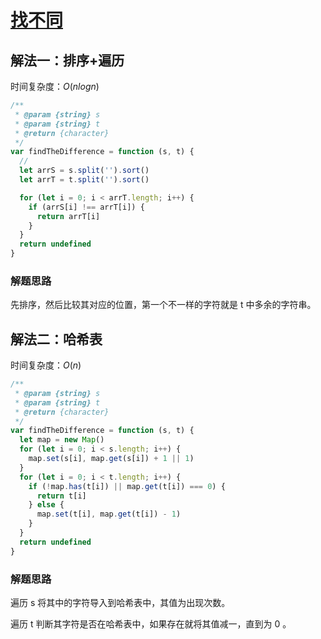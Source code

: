 # [找不同](https://leetcode-cn.com/problems/find-the-difference/description/)

## 解法一：排序+遍历

时间复杂度：$O(nlogn)$

```javascript
/**
 * @param {string} s
 * @param {string} t
 * @return {character}
 */
var findTheDifference = function (s, t) {
  //
  let arrS = s.split('').sort()
  let arrT = t.split('').sort()

  for (let i = 0; i < arrT.length; i++) {
    if (arrS[i] !== arrT[i]) {
      return arrT[i]
    }
  }
  return undefined
}
```

### 解题思路

先排序，然后比较其对应的位置，第一个不一样的字符就是 t 中多余的字符串。

## 解法二：哈希表

时间复杂度：$O(n)$

```javascript
/**
 * @param {string} s
 * @param {string} t
 * @return {character}
 */
var findTheDifference = function (s, t) {
  let map = new Map()
  for (let i = 0; i < s.length; i++) {
    map.set(s[i], map.get(s[i]) + 1 || 1)
  }
  for (let i = 0; i < t.length; i++) {
    if (!map.has(t[i]) || map.get(t[i]) === 0) {
      return t[i]
    } else {
      map.set(t[i], map.get(t[i]) - 1)
    }
  }
  return undefined
}
```

### 解题思路

遍历 s 将其中的字符导入到哈希表中，其值为出现次数。

遍历 t 判断其字符是否在哈希表中，如果存在就将其值减一，直到为 0 。

